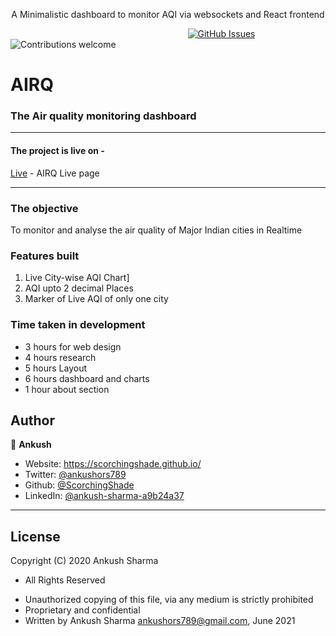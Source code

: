 <p align ="center"> A Minimalistic dashboard to monitor AQI via websockets and React frontend</p>

&nbsp;&nbsp;&nbsp;&nbsp;&nbsp;&nbsp;&nbsp;&nbsp;&nbsp;&nbsp;&nbsp;&nbsp;&nbsp;&nbsp;&nbsp;&nbsp;&nbsp;&nbsp;&nbsp;
&nbsp;&nbsp;&nbsp;&nbsp;&nbsp;&nbsp;&nbsp;&nbsp;&nbsp;&nbsp;&nbsp;&nbsp;&nbsp;&nbsp;&nbsp;&nbsp;&nbsp;&nbsp;&nbsp;&nbsp;
&nbsp;&nbsp;&nbsp;&nbsp;&nbsp;&nbsp;&nbsp;&nbsp;&nbsp;&nbsp;&nbsp;&nbsp;&nbsp;&nbsp;&nbsp;&nbsp;&nbsp;&nbsp;&nbsp;&nbsp;
&nbsp;&nbsp;&nbsp;&nbsp;&nbsp;&nbsp;&nbsp;&nbsp;&nbsp;
[![GitHub Issues](https://img.shields.io/github/issues/ScorchingShade/Pinch.svg)](https://github.com/ScorchingShade/AQI_Proximity/issues)
![Contributions welcome](https://img.shields.io/badge/contributions-welcome-orange.svg)

# AIRQ
### The Air quality monitoring dashboard
----
#### The project is live on -
[Live](https://scorchingshade.github.io/AQI_Proximity/) -  AIRQ Live page

----------------------------------------------------------------
 ### The objective
To monitor and analyse the air quality of Major Indian cities in Realtime


### Features built

1. Live City-wise AQI Chart]
2. AQI upto 2 decimal Places
3. Marker of Live AQI of only one city

### Time taken in development
- 3 hours for web design 
- 4 hours research
- 5 hours Layout
- 6 hours dashboard and charts
- 1 hour about section

## Author

👤 **Ankush**

* Website: https://scorchingshade.github.io/
* Twitter: [@ankushors789](https://twitter.com/ankushors789)
* Github: [@ScorchingShade](https://github.com/ScorchingShade)
* LinkedIn: [@ankush-sharma-a9b24a37](https://linkedin.com/in/ankush-sharma-a9b24a37)


--------------------------------

## License

Copyright (C) 2020 Ankush Sharma 
 - All Rights Reserved
 * Unauthorized copying of this file, via any medium is strictly prohibited
 * Proprietary and confidential
 * Written by Ankush Sharma <ankushors789@gmail.com>, June 2021
 

<br>